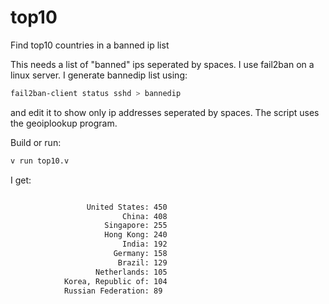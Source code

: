 # top10
Find top10 countries in a banned ip list

This needs a list of "banned" ips seperated by spaces. I use fail2ban on a linux server. I generate bannedip list using:

``` sh
fail2ban-client status sshd > bannedip
```

and edit it to show only ip addresses seperated by spaces. The script uses the geoiplookup program.

Build or run:

``` sh
v run top10.v
```

I get:

``` sh

                 United States: 450
                         China: 408
                     Singapore: 255
                     Hong Kong: 240
                         India: 192
                       Germany: 158
                        Brazil: 129
                   Netherlands: 105
            Korea, Republic of: 104
            Russian Federation: 89
```


